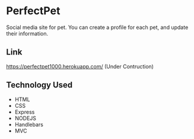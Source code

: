 # PerfectPet
Social media site for pet. You can create a profile for each pet, and update their information.


## Link
https://perfectpet1000.herokuapp.com/
(Under Contruction)


## Technology Used
* HTML
* CSS
* Express
* NODEJS
* Handlebars
* MVC